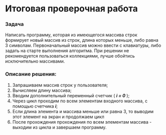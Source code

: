 # Итоговая проверочная работа

### Задача
Написать программу, которая из имеющегося массива строк формирует новый массив из строк, длина которых меньше, либо равна 3 символам. Первоначальный массив можно ввести с клавиатуры, либо задать на старте выполнения алгоритма. При решении не рекомендуется пользоваться коллекциями, лучше обойтись исключительно массивами.

### Описание решения:

1. Запрашиваем массив строк у пользователя;
2. Вычисляем длину массива;
3. Вводим дополнительный переменный счетчик ( ***i = 0*** );
4. Через цикл проходим по всем элементам входного массива, с помощью счетчика ***i***;
5. Если длина элемента и массива меньше или равна 3, то выводим этот элемент на экран и продолжаем цикл
6. После прохождения прохождения по всем элементам массива - выходим из цикла и завершаем программу.
